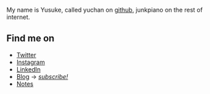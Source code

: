 <!-- ## Welcome to GitHub Pages

You can use the [editor on GitHub](https://github.com/yuchan/yuchan.github.io/edit/master/index.md) to maintain and preview the content for your website in Markdown files.

Whenever you commit to this repository, GitHub Pages will run [Jekyll](https://jekyllrb.com/) to rebuild the pages in your site, from the content in your Markdown files.

### Markdown

Markdown is a lightweight and easy-to-use syntax for styling your writing. It includes conventions for

```markdown
Syntax highlighted code block

# Header 1
## Header 2
### Header 3

- Bulleted
- List

1. Numbered
2. List

**Bold** and _Italic_ and `Code` text

[Link](url) and ![Image](src)
```

For more details see [GitHub Flavored Markdown](https://guides.github.com/features/mastering-markdown/).

### Jekyll Themes

Your Pages site will use the layout and styles from the Jekyll theme you have selected in your [repository settings](https://github.com/yuchan/yuchan.github.io/settings). The name of this theme is saved in the Jekyll `_config.yml` configuration file.

### Support or Contact

Having trouble with Pages? Check out our [documentation](https://help.github.com/categories/github-pages-basics/) or [contact support](https://github.com/contact) and we’ll help you sort it out.
 -->

My name is Yusuke, called yuchan on [github](https://github.com/yuchan), junkpiano on the rest of internet.

## Find me on 

 - [Twitter](https://twitter.com/junkpiano)
 - [Instagram](https://instagram.com/junkpiano)
 - [LinkedIn](https://www.linkedin.com/in/yusukeohashi)
 - [Blog](/blog) -> *[subscribe!](https://blog.junkpiano.me/feed/)*
 - [Notes](/notes)
